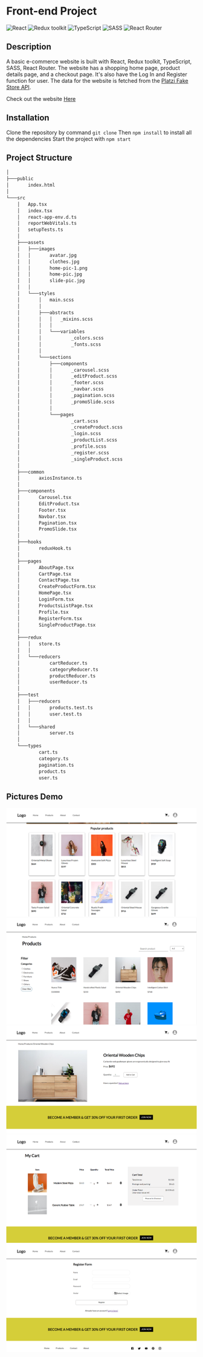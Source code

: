 # Front-end Project

![React](https://img.shields.io/badge/React-v.18-blue)
![Redux toolkit](https://img.shields.io/badge/Redux-v.1.9-purple)
![TypeScript](https://img.shields.io/badge/TypeScript-v.4.9-green)
![SASS](https://img.shields.io/badge/SASS-v.4.9-hotpink)
![React Router](https://img.shields.io/badge/React_Router-v.6.6-orange)

## Description

A basic e-commerce website is built with React, Redux toolkit, TypeScript, SASS, React Router. The website has a shopping home page, product details page, and a checkout page. It's also have the Log In and Register function for user. The data for the website is fetched from the [Platzi Fake Store API](https://fakeapi.platzi.com/).

Check out the website [Here](https://63be4c5e9cbadb0008494f3a--effervescent-sherbet-fc84e3.netlify.app/)

## Installation

Clone the repository by command `git clone`
Then `npm install` to install all the dependencies
Start the project with `npm start`

## Project Structure

```bash
│
├───public
│       index.html
│
└───src
    │   App.tsx
    │   index.tsx
    │   react-app-env.d.ts
    │   reportWebVitals.ts
    │   setupTests.ts
    │
    ├───assets
    │   ├───images
    │   │       avatar.jpg
    │   │       clothes.jpg
    │   │       home-pic-1.png
    │   │       home-pic.jpg
    │   │       slide-pic.jpg
    │   │
    │   └───styles
    │       │   main.scss
    │       │
    │       ├───abstracts
    │       │   │   _mixins.scss
    │       │   │
    │       │   └───variables
    │       │           _colors.scss
    │       │           _fonts.scss
    │       │
    │       └───sections
    │           ├───components
    │           │       _carousel.scss
    │           │       _editProduct.scss
    │           │       _footer.scss
    │           │       _navbar.scss
    │           │       _pagination.scss
    │           │       _promoSlide.scss
    │           │
    │           └───pages
    │                   _cart.scss
    │                   _createProduct.scss
    │                   _login.scss
    │                   _productList.scss
    │                   _profile.scss
    │                   _register.scss
    │                   _singleProduct.scss
    │
    ├───common
    │       axiosInstance.ts
    │
    ├───components
    │       Carousel.tsx
    │       EditProduct.tsx
    │       Footer.tsx
    │       Navbar.tsx
    │       Pagination.tsx
    │       PromoSlide.tsx
    │
    ├───hooks
    │       reduxHook.ts
    │
    ├───pages
    │       AboutPage.tsx
    │       CartPage.tsx
    │       ContactPage.tsx
    │       CreateProductForm.tsx
    │       HomePage.tsx
    │       LoginForm.tsx
    │       ProductsListPage.tsx
    │       Profile.tsx
    │       RegisterForm.tsx
    │       SingleProductPage.tsx
    │
    ├───redux
    │   │   store.ts
    │   │
    │   └───reducers
    │           cartReducer.ts
    │           categoryReducer.ts
    │           productReducer.ts
    │           userReducer.ts
    │
    ├───test
    │   ├───reducers
    │   │       products.test.ts
    │   │       user.test.ts
    │   │
    │   └───shared
    │           server.ts
    │
    └───types
            cart.ts
            category.ts
            pagination.ts
            product.ts
            user.ts

```

## Pictures Demo

![Home Page](./src/assets/images/webpage1.png)
![Product List Page](./src/assets/images/webpage2.png)
![Product Details Page](./src/assets/images/webpage5.png)
![Cart Page](./src/assets/images/webpage3.png)
![Register Page](./src/assets/images/webpage4.png)
